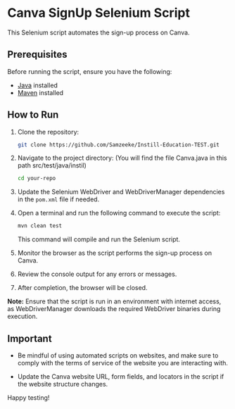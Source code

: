 # Canva SignUp Selenium Script

This Selenium script automates the sign-up process on Canva.

## Prerequisites

Before running the script, ensure you have the following:

- [Java](https://www.oracle.com/java/technologies/javase-downloads.html) installed
- [Maven](https://maven.apache.org/download.cgi) installed

## How to Run

1. Clone the repository:

    ```bash
    git clone https://github.com/Samzeeke/Instill-Education-TEST.git
    ```

2. Navigate to the project directory: (You will find the file Canva.java in this path src/test/java/instil)

    ```bash
    cd your-repo
    ```

3. Update the Selenium WebDriver and WebDriverManager dependencies in the `pom.xml` file if needed.

4. Open a terminal and run the following command to execute the script:

    ```bash
    mvn clean test
    ```

   This command will compile and run the Selenium script.

5. Monitor the browser as the script performs the sign-up process on Canva.

6. Review the console output for any errors or messages.

7. After completion, the browser will be closed.

**Note:** Ensure that the script is run in an environment with internet access, as WebDriverManager downloads the required WebDriver binaries during execution.

## Important

- Be mindful of using automated scripts on websites, and make sure to comply with the terms of service of the website you are interacting with.

- Update the Canva website URL, form fields, and locators in the script if the website structure changes.

Happy testing!
